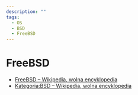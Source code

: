 ```yaml
---
description: ""
tags:
  - OS
  - BSD
  - FreeBSD
---
```


# FreeBSD

- [FreeBSD – Wikipedia, wolna encyklopedia](https://pl.wikipedia.org/wiki/FreeBSD)
- [Kategoria:BSD – Wikipedia, wolna encyklopedia](https://pl.wikipedia.org/wiki/Kategoria:BSD)
